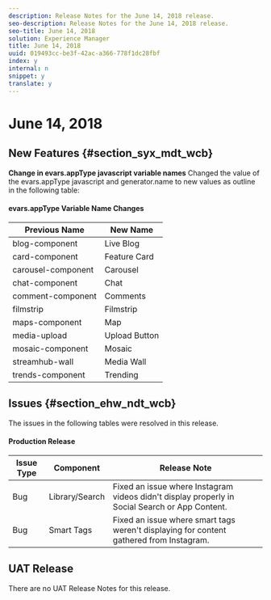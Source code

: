 ```yaml
---
description: Release Notes for the June 14, 2018 release.
seo-description: Release Notes for the June 14, 2018 release.
seo-title: June 14, 2018
solution: Experience Manager
title: June 14, 2018
uuid: 019493cc-be3f-42ac-a366-778f1dc28fbf
index: y
internal: n
snippet: y
translate: y
---
```


# June 14, 2018


## New Features {#section_syx_mdt_wcb}

**Change in evars.appType javascript variable names**
Changed the value of the evars.appType javascript and generator.name to new values as outline in the following table:

#### evars.appType Variable Name Changes
| Previous Name |New Name |
|---|---|
| blog-component |Live Blog |
| card-component |Feature Card |
| carousel-component |Carousel |
| chat-component |Chat |
| comment-component |Comments |
| filmstrip |Filmstrip |
| maps-component |Map |
| media-upload |Upload Button |
| mosaic-component |Mosaic |
| streamhub-wall |Media Wall |
| trends-component |Trending |


## Issues {#section_ehw_ndt_wcb}

The issues in the following tables were resolved in this release.

#### Production Release
|  **Issue Type** | **Component** | **Release Note** |
|---|---|---|
| Bug |Library/Search |Fixed an issue where Instagram videos didn't display properly in Social Search or App Content. |
| Bug |Smart Tags |Fixed an issue where smart tags weren't displaying for content gathered from Instagram. |


## UAT Release

There are no UAT Release Notes for this release.
